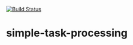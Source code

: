 [![Build Status](https://travis-ci.com/glockbender/simple-task-processing.svg?branch=master)](https://travis-ci.com/glockbender/simple-task-processing)

# simple-task-processing